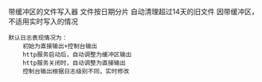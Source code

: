 带缓冲区的文件写入器
文件按日期分片
自动清理超过14天的旧文件
因带缓冲区，不适用实时写入的情况

    默认日志表现情况为：
        初始为直接输出+控制台输出
        http服务启动后，自动调整为缓冲区输出
        http服务关闭时，自动调整为直接输出
        控制台输出根据日志级别不同，实时修改
